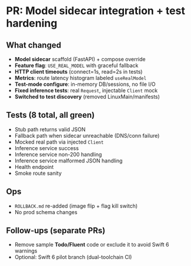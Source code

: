 # PR: Model sidecar integration + test hardening

## What changed
- **Model sidecar** scaffold (FastAPI) + compose override
- **Feature flag**: `USE_REAL_MODEL` with graceful fallback
- **HTTP client timeouts** (connect=1s, read=2s in tests)
- **Metrics**: route latency histogram labeled `useRealModel`
- **Test-mode configure**: in-memory DB/sessions, no file I/O
- **Fixed inference tests**: real `Request`, injectable `Client` mock
- **Switched to test discovery** (removed LinuxMain/manifests)

## Tests (8 total, all green)
- Stub path returns valid JSON
- Fallback path when sidecar unreachable (DNS/conn failure)
- Mocked real path via injected `Client`
- Inference service success
- Inference service non-200 handling
- Inference service malformed JSON handling
- Health endpoint
- Smoke route sanity

## Ops
- `ROLLBACK.md` re-added (image flip + flag kill switch)
- No prod schema changes

## Follow-ups (separate PRs)
- Remove sample **Todo/Fluent** code or exclude it to avoid Swift 6 warnings
- Optional: Swift 6 pilot branch (dual-toolchain CI)

